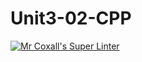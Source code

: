 # Unit3-02-CPP
[![Mr Coxall's Super Linter](https://github.com/ICS3U-Programming-IoanaM/workflows/Mr%20Coxall's%20Super%20Linter/badge.svg)](https://github.com/ICS3U-Programming-IoanaM/actions/)
